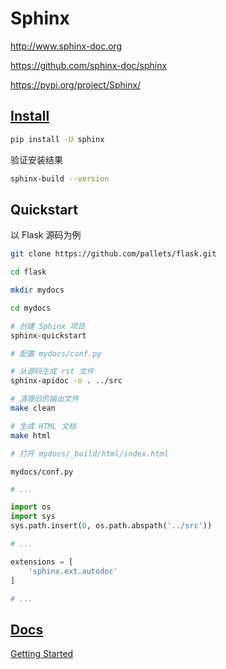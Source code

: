 # Sphinx

<http://www.sphinx-doc.org>

<https://github.com/sphinx-doc/sphinx>

<https://pypi.org/project/Sphinx/>

## [Install](http://www.sphinx-doc.org/en/master/usage/installation.html)

```bash
pip install -U sphinx
```

验证安装结果

```bash
sphinx-build --version
```

## Quickstart

以 Flask 源码为例

```bash
git clone https://github.com/pallets/flask.git

cd flask

mkdir mydocs

cd mydocs

# 创建 Sphinx 项目
sphinx-quickstart

# 配置 mydocs/conf.py

# 从源码生成 rst 文件
sphinx-apidoc -o . ../src

# 清理旧的输出文件
make clean

# 生成 HTML 文档
make html

# 打开 mydocs/_build/html/index.html
```

`mydocs/conf.py`

```py
# ...

import os
import sys
sys.path.insert(0, os.path.abspath('../src'))

# ...

extensions = [
    'sphinx.ext.autodoc'
]

# ...
```

## [Docs](http://www.sphinx-doc.org/en/master/contents.html)

[Getting Started](http://www.sphinx-doc.org/en/master/usage/quickstart.html)
